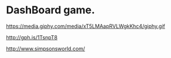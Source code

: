 # DashBoard game.
https://media.giphy.com/media/xT5LMAapRVLWgkKhc4/giphy.gif


http://gph.is/1TsnpT8


http://www.simpsonsworld.com/
